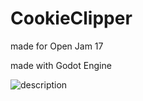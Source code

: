 # CookieClipper
made for Open Jam 17

made with Godot Engine

![description](https://user-images.githubusercontent.com/1947605/31320484-5244f3de-acb0-11e7-9c56-c51ccac2ff4f.png)
